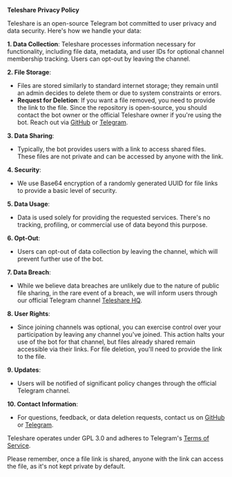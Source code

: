 **Teleshare Privacy Policy**

Teleshare is an open-source Telegram bot committed to user privacy and data security. Here's how we handle your data:

**1. Data Collection**: Teleshare processes information necessary for functionality, including file data, metadata, and user IDs for optional channel membership tracking. Users can opt-out by leaving the channel.

**2. File Storage**: 
   - Files are stored similarly to standard internet storage; they remain until an admin decides to delete them or due to system constraints or errors.
   - **Request for Deletion**: If you want a file removed, you need to provide the link to the file. Since the repository is open-source, you should contact the bot owner or the official Teleshare owner if you're using the bot. Reach out via [GitHub](https://github.com/zawsq/Teleshare) or [Telegram](https://t.me/Zawsq).

**3. Data Sharing**: 
   - Typically, the bot provides users with a link to access shared files. These files are not private and can be accessed by anyone with the link.

**4. Security**: 
   - We use Base64 encryption of a randomly generated UUID for file links to provide a basic level of security. 

**5. Data Usage**: 
   - Data is used solely for providing the requested services. There's no tracking, profiling, or commercial use of data beyond this purpose.

**6. Opt-Out**: 
   - Users can opt-out of data collection by leaving the channel, which will prevent further use of the bot.

**7. Data Breach**: 
   - While we believe data breaches are unlikely due to the nature of public file sharing, in the rare event of a breach, we will inform users through our official Telegram channel [Teleshare HQ](https://t.me/zawshq).

**8. User Rights**: 
   - Since joining channels was optional, you can exercise control over your participation by leaving any channel you've joined. This action halts your use of the bot for that channel, but files already shared remain accessible via their links. For file deletion, you'll need to provide the link to the file.

**9. Updates**: 
   - Users will be notified of significant policy changes through the official Telegram channel.

**10. Contact Information**: 
   - For questions, feedback, or data deletion requests, contact us on [GitHub](https://github.com/zawsq/Teleshare) or [Telegram](https://t.me/Zawsq).

Teleshare operates under GPL 3.0 and adheres to Telegram's [Terms of Service](https://telegram.org/tos/bot-developers).

Please remember, once a file link is shared, anyone with the link can access the file, as it's not kept private by default.
